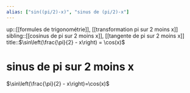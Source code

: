 ```yaml
---
alias: ["sin((pi/2)-x)", "sinus de (pi/2)-x"]
---
```

up::[[formules de trigonométrie]], [[transformation pi sur 2 moins x]]
sibling::[[cosinus de pi sur 2 moins x]], [[tangente de pi sur 2 moins x]]
title::$\sin\left(\frac{\pi}{2} - x\right) = \cos(x)$
# sinus de pi sur 2 moins x

$\sin\left(\frac{\pi}{2} - x\right)=\cos(x)$


